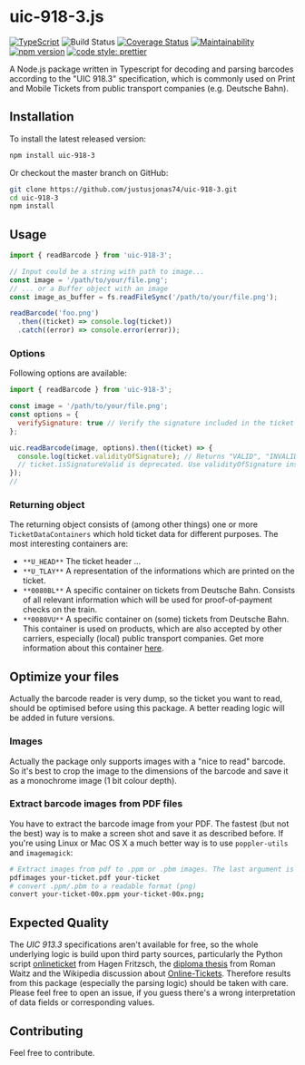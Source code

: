# uic-918-3.js

[![TypeScript](https://img.shields.io/badge/%3C%2F%3E-TypeScript-%230074c1.svg)](https://www.typescriptlang.org/)
![Build Status](https://github.com/justusjonas74/uic-918-3/actions/workflows/node.js.yml/badge.svg)
[![Coverage Status](https://coveralls.io/repos/github/justusjonas74/uic-918-3/badge.svg?branch=master)](https://coveralls.io/github/justusjonas74/uic-918-3?branch=master)
[![Maintainability](https://api.codeclimate.com/v1/badges/8a9c146a8fdf552dbbcc/maintainability)](https://codeclimate.com/github/justusjonas74/uic-918-3/maintainability)
[![npm version](https://badge.fury.io/js/uic-918-3.svg)](https://badge.fury.io/js/uic-918-3)
[![code style: prettier](https://img.shields.io/badge/code_style-prettier-ff69b4.svg?style=flat-square)](https://github.com/prettier/prettier)

A Node.js package written in Typescript for decoding and parsing barcodes according to the "UIC 918.3" specification, which is commonly used on Print and Mobile Tickets from public transport companies (e.g. Deutsche Bahn).

## Installation

To install the latest released version:

```bash
npm install uic-918-3
```

Or checkout the master branch on GitHub:

```bash
git clone https://github.com/justusjonas74/uic-918-3.git
cd uic-918-3
npm install
```

## Usage

```javascript
import { readBarcode } from 'uic-918-3';

// Input could be a string with path to image...
const image = '/path/to/your/file.png';
// ... or a Buffer object with an image
const image_as_buffer = fs.readFileSync('/path/to/your/file.png');

readBarcode('foo.png')
  .then((ticket) => console.log(ticket))
  .catch((error) => console.error(error));
```

### Options

Following options are available:

```javascript
import { readBarcode } from 'uic-918-3';

const image = '/path/to/your/file.png';
const options = {
  verifySignature: true // Verify the signature included in the ticket barcode with a public key set from a Public Key Infrastructure (PKI). The PKI url is set inside './lib/cert_url.json'. Default is 'false'.
};

uic.readBarcode(image, options).then((ticket) => {
  console.log(ticket.validityOfSignature); // Returns "VALID", "INVALID" or "Public Key not found"
  // ticket.isSignatureValid is deprecated. Use validityOfSignature instead.
});
//
```

### Returning object

The returning object consists of (among other things) one or more `TicketDataContainers` which hold ticket data for different purposes. The most interesting containers are:

- `**U_HEAD**` The ticket header ...
- `**U_TLAY**` A representation of the informations which are printed on the ticket.
- `**0080BL**` A specific container on tickets from Deutsche Bahn. Consists of all relevant information which will be used for proof-of-payment checks on the train.
- `**0080VU**` A specific container on (some) tickets from Deutsche Bahn. This container is used on products, which are also accepted by other carriers, especially (local) public transport companies. Get more information about this container [here](https://www.bahn.de/vdv-barcode).

## Optimize your files

Actually the barcode reader is very dump, so the ticket you want to read, should be optimised before using this package. A better reading logic will be added in future versions.

### Images

Actually the package only supports images with a "nice to read" barcode. So it's best to crop the image to the dimensions of the barcode and save it as a monochrome image (1 bit colour depth).

### Extract barcode images from PDF files

You have to extract the barcode image from your PDF. The fastest (but not the best) way is to make a screen shot and save it as described before.
If you're using Linux or Mac OS X a much better way is to use `poppler-utils` and `imagemagick`:

```bash
# Extract images from pdf to .ppm or .pbm images. The last argument is a prefix for the extracted image file names.
pdfimages your-ticket.pdf your-ticket
# convert .ppm/.pbm to a readable format (png)
convert your-ticket-00x.ppm your-ticket-00x.png;
```

## Expected Quality

The _UIC 913.3_ specifications aren't available for free, so the whole underlying logic is build upon third party sources, particularly the Python script [onlineticket](https://github.com/rumpeltux/onlineticket/) from Hagen Fritzsch, the [diploma thesis](https://monami.hs-mittweida.de/files/4983/WaitzRoman_Diplomarbeit.pdf) from Roman Waitz and the Wikipedia discussion about [Online-Tickets](https://de.wikipedia.org/wiki/Diskussion:Online-Ticket). Therefore results from this package (especially the parsing logic) should be taken with care.
Please feel free to open an issue, if you guess there's a wrong interpretation of data fields or corresponding values.

## Contributing

Feel free to contribute.
